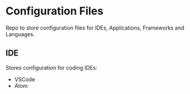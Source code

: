 # Configuration Files
Repo to store configuration files for IDEs, Applications, Frameworks and Languages.

## IDE
Stores configuration for coding IDEs:

 - VSCode
 - Atom
